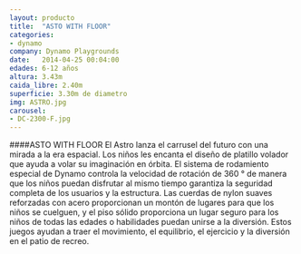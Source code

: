 ```yaml
---
layout: producto
title:  "ASTO WITH FLOOR"
categories:
- dynamo
company: Dynamo Playgrounds
date:   2014-04-25 00:04:00
edades: 6-12 años
altura: 3.43m
caida_libre: 2.40m
superficie: 3.30m de diametro
img: ASTRO.jpg
carousel:
- DC-2300-F.jpg
---
```

####ASTO WITH FLOOR
El Astro lanza el carrusel del futuro con una mirada a la era espacial. 
Los niños les encanta el diseño de platillo volador que ayuda a volar su imaginación en órbita. 
El sistema de rodamiento especial de Dynamo controla la velocidad de rotación de 360 ° de manera que los niños puedan disfrutar al mismo tiempo garantiza la seguridad completa de los usuarios y la estructura. 
Las cuerdas de nylon suaves reforzadas con acero proporcionan un montón de lugares para que los niños se cuelguen, y el piso sólido proporciona un lugar seguro para los niños de todas las edades o habilidades puedan unirse a la diversión. 
Estos juegos ayudan a traer el movimiento, el equilibrio, el ejercicio y la diversión en el patio de recreo.